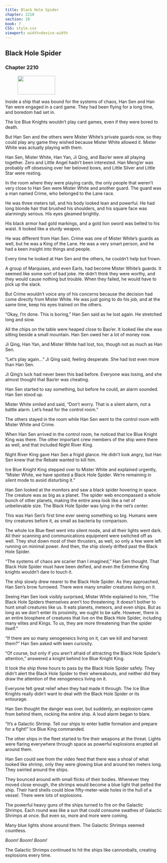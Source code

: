 ```yaml
---
title: Black Hole Spider
chapter: 2210
section: 10
book: 7
CSS: style.css
viewport: width=device-width
---
```


## Black Hole Spider

### Chapter 2210

<figure>
	<img src="../Images/gem.gif" alt="" id="gem" width="120" height="60" />
</figure>

Inside a ship that was bound for the systems of chaos, Han Sen and Han Yan were engaged in a card game. They had been flying for a long time, and boredom had set in.

The Ice Blue Knights wouldn’t play card games, even if they were bored to death.

But Han Sen and the others were Mister White’s private guards now, so they could play any game they wished because Mister White allowed it. Mister White was actually playing with them.

Han Sen, Mister White, Han Yan, Ji Qing, and Bao’er were all playing together. Zero and Little Angel hadn’t been interested. Han Meng’er was probably off obsessing over her beloved bows, and Little Silver and Little Star were resting.

In the room where they were playing cards, the only people that weren’t very close to Han Sen were Mister White and another guard. The guard was a man named Crime, who belonged to the Lane race.

He was three meters tall, and his body looked lean and powerful. He had long blonde hair that brushed his shoulders, and his square face was alarmingly serious. His eyes gleamed brightly.

His black armor had gold markings, and a gold lion sword was belted to his waist. It looked like a sturdy weapon.

He was different from Han Sen. Crime was one of Mister White’s guards as well, but he was a King of the Lane. He was a very smart person, and he had a keen insight into things and people.

Every time he looked at Han Sen and the others, he couldn’t help but frown.

A group of Marquises, and even Earls, had become Mister White’s guards. It seemed like some sort of bad joke. He didn’t think they were worthy, and they would cause nothing but trouble. When they failed, he would have to pick up the slack.

But Crime wouldn’t voice any of his concerns because the decision had come directly from Mister White. He was just going to do his job, and at the same time, keep his eyes trained on the others.

“Okay, I’m done. This is boring,” Han Sen said as he lost again. He stretched long and slow.

All the chips on the table were heaped close to Bao’er. It looked like she was sitting beside a small mountain. Han Sen owed her a lot of money now.

Ji Qing, Han Yan, and Mister White had lost, too, though not as much as Han Sen.

“Let’s play again…” Ji Qing said, feeling desperate. She had lost even more than Han Sen.

Ji Qing’s luck had never been this bad before. Everyone was losing, and she almost thought that Bao’er was cheating.

Han Sen started to say something, but before he could, an alarm sounded. Han Sen stood up.

Mister White smiled and said, “Don’t worry. That is a silent alarm, not a battle alarm. Let’s head for the control room.”

The others stayed in the room while Han Sen went to the control room with Mister White and Crime.

When Han Sen arrived in the control room, he noticed that Ice Blue Knight King was there. The other important crew members of the ship were there as well, and that included Night River King.

Night River King gave Han Sen a frigid glance. He didn’t look angry, but Han Sen knew that the Rebate wanted to kill him.

Ice Blue Knight King stepped over to Mister White and explained urgently, “Mister White, we have spotted a Black Hole Spider. We’re remaining in silent mode to avoid disturbing it.”

Han Sen looked at the monitors and saw a black spider hovering in space. The creature was as big as a planet. The spider web encompassed a whole bunch of other planets, making the entire area look like a net of unbelievable size. The Black Hole Spider was lying in the net’s center.

This was Han Sen’s first time ever seeing something so big. Humans were tiny creatures before it, as small as bacteria by comparison.

The whole Ice Blue fleet went into silent mode, and all their lights went dark. All their scanning and communications equipment were switched off as well. They shut down most of their thrusters, as well, so only a few were left running on minimal power. And then, the ship slowly drifted past the Black Hole Spider.

“The systems of chaos are scarier than I imagined,” Han Sen thought. That Black Hole Spider must have been deified, and even the Extreme King knights wouldn’t dare to touch it.

The ship slowly drew nearer to the Black Hole Spider. As they approached, Han Sen’s brow furrowed. There were many smaller creatures living on it.

Seeing Han Sen look visibly surprised, Mister White explained to him, “The Black Hole Spiders themselves aren’t too threatening. It doesn’t bother to hunt small creatures like us. It eats planets, meteors, and even ships. But as long as we don’t enter its proximity, we ought to be safe. However, there is an entire biosphere of creatures that live on the Black Hole Spider, including many elites and Kings. To us, they are more threatening than the spider itself.”

“If there are so many xenogeneics living on it, can we kill and harvest them?” Han Sen asked with keen curiosity.

“Of course, but only if you aren’t afraid of attracting the Black Hole Spider’s attention,” answered a knight behind Ice Blue Knight King.

It took the ship three hours to pass by the Black Hole Spider safely. They didn’t alert the Black Hole Spider to their whereabouts, and neither did they draw the attention of the xenogeneics living on it.

Everyone felt great relief when they had made it through. The Ice Blue Knights really didn’t want to deal with the Black Hole Spider or its entourage.

Han Sen thought the danger was over, but suddenly, an explosion came from behind them, rocking the entire ship. A loud alarm began to blare.

“It’s a Galactic Shrimp. Tell our ships to enter battle formation and prepare for a fight!” Ice Blue King commanded.

The other ships in the fleet started to fire their weapons at the threat. Lights were flaring everywhere through space as powerful explosions erupted all around them.

Han Sen could see from the video feed that there was a shoal of what looked like shrimp, only they were glowing blue and around ten meters long. They swirled around the ships.

They bounced around with small flicks of their bodies. Whenever they moved close enough, the shrimps would become a blue light that pelted the ship. Their hard shells could blow fifty-meter-wide holes in the hull of a vessel. There were lots of explosions.

The powerful heavy guns of the ships turned to fire on the Galactic Shrimps. Each round was like a sun that could consume swathes of Galactic Shrimps at once. But even so, more and more were coming.

Many blue lights shone around them. The Galactic Shrimps seemed countless.

*Boom!* *Boom!* *Boom!*

The Galactic Shrimps continued to hit the ships like cannonballs, creating explosions every time.